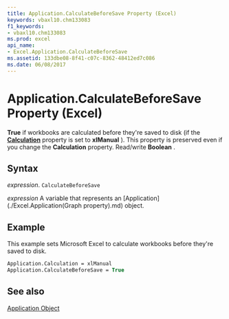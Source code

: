 ```yaml
---
title: Application.CalculateBeforeSave Property (Excel)
keywords: vbaxl10.chm133083
f1_keywords:
- vbaxl10.chm133083
ms.prod: excel
api_name:
- Excel.Application.CalculateBeforeSave
ms.assetid: 133dbe08-8f41-c07c-8362-48412ed7c086
ms.date: 06/08/2017
---
```



# Application.CalculateBeforeSave Property (Excel)

 **True** if workbooks are calculated before they're saved to disk (if the **[Calculation](Excel.Application.Calculation.md)** property is set to **xlManual** ). This property is preserved even if you change the **Calculation** property. Read/write **Boolean** .


## Syntax

 _expression_. `CalculateBeforeSave`

 _expression_ A variable that represents an [Application](./Excel.Application(Graph property).md) object.


## Example

This example sets Microsoft Excel to calculate workbooks before they're saved to disk.


```vb
Application.Calculation = xlManual 
Application.CalculateBeforeSave = True
```


## See also


[Application Object](Excel.Application(object).md)


